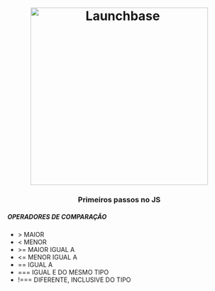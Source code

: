 <h1 align="center">
    <img alt="Launchbase" src="https://img.icons8.com/color/480/000000/javascript-logo-1.png" width="400px" />
</h1>

<h3 align="center">
 Primeiros passos no JS
</h3>

<h5>OPERADORES DE COMPARAÇÃO</h5>
<ul>

<li>> MAIOR </li>
<li>< MENOR </li>
<li>>= MAIOR IGUAL A </li>
<li>
<= MENOR IGUAL A </li>
<li>
== IGUAL A </li>
<li>
=== IGUAL E DO MESMO TIPO </li>
<li>!===  DIFERENTE, INCLUSIVE DO TIPO </li>

</ul>


